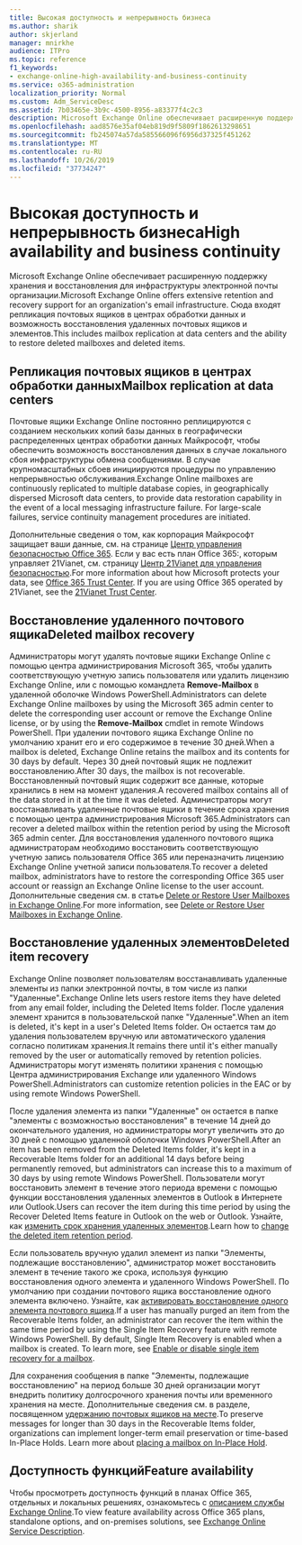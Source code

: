 ```yaml
---
title: Высокая доступность и непрерывность бизнеса
ms.author: sharik
author: skjerland
manager: mnirkhe
audience: ITPro
ms.topic: reference
f1_keywords:
- exchange-online-high-availability-and-business-continuity
ms.service: o365-administration
localization_priority: Normal
ms.custom: Adm_ServiceDesc
ms.assetid: 7b03465e-3b9c-4500-8956-a83377f4c2c3
description: Microsoft Exchange Online обеспечивает расширенную поддержку хранения и восстановления для инфраструктуры электронной почты организации. Сюда входят репликация почтовых ящиков в центрах обработки данных и возможность восстановления удаленных почтовых ящиков и элементов.
ms.openlocfilehash: aad8576e35af04eb819d9f5809f1862613298651
ms.sourcegitcommit: fb245074a57da585566096f6956d37325f451262
ms.translationtype: MT
ms.contentlocale: ru-RU
ms.lasthandoff: 10/26/2019
ms.locfileid: "37734247"
---
```

# <a name="high-availability-and-business-continuity"></a><span data-ttu-id="9aab8-104">Высокая доступность и непрерывность бизнеса</span><span class="sxs-lookup"><span data-stu-id="9aab8-104">High availability and business continuity</span></span>

<span data-ttu-id="9aab8-105">Microsoft Exchange Online обеспечивает расширенную поддержку хранения и восстановления для инфраструктуры электронной почты организации.</span><span class="sxs-lookup"><span data-stu-id="9aab8-105">Microsoft Exchange Online offers extensive retention and recovery support for an organization's email infrastructure.</span></span> <span data-ttu-id="9aab8-106">Сюда входят репликация почтовых ящиков в центрах обработки данных и возможность восстановления удаленных почтовых ящиков и элементов.</span><span class="sxs-lookup"><span data-stu-id="9aab8-106">This includes mailbox replication at data centers and the ability to restore deleted mailboxes and deleted items.</span></span>
  
## <a name="mailbox-replication-at-data-centers"></a><span data-ttu-id="9aab8-107">Репликация почтовых ящиков в центрах обработки данных</span><span class="sxs-lookup"><span data-stu-id="9aab8-107">Mailbox replication at data centers</span></span>

<span data-ttu-id="9aab8-p103">Почтовые ящики Exchange Online постоянно реплицируются с созданием нескольких копий базы данных в географически распределенных центрах обработки данных Майкрософт, чтобы обеспечить возможность восстановления данных в случае локального сбоя инфраструктуры обмена сообщениями. В случае крупномасштабных сбоев инициируются процедуры по управлению непрерывностью обслуживания.</span><span class="sxs-lookup"><span data-stu-id="9aab8-p103">Exchange Online mailboxes are continuously replicated to multiple database copies, in geographically dispersed Microsoft data centers, to provide data restoration capability in the event of a local messaging infrastructure failure. For large-scale failures, service continuity management procedures are initiated.</span></span>
  
<span data-ttu-id="9aab8-p104">Дополнительные сведения о том, как корпорация Майкрософт защищает ваши данные, см. на странице [Центр управления безопасностью Office 365](https://go.microsoft.com/fwlink/p/?LinkId=299135). Если у вас есть план Office 365:, которым управляет 21Vianet, см. страницу [Центр 21Vianet для управления безопасностью](https://www.21vbluecloud.com/office365/trustcenter/onlineservices.mdl).</span><span class="sxs-lookup"><span data-stu-id="9aab8-p104">For more information about how Microsoft protects your data, see [Office 365 Trust Center](https://go.microsoft.com/fwlink/p/?LinkId=299135). If you are using Office 365 operated by 21Vianet, see the [21Vianet Trust Center](https://www.21vbluecloud.com/office365/trustcenter/onlineservices.mdl).</span></span>
  
## <a name="deleted-mailbox-recovery"></a><span data-ttu-id="9aab8-112">Восстановление удаленного почтового ящика</span><span class="sxs-lookup"><span data-stu-id="9aab8-112">Deleted mailbox recovery</span></span>

<span data-ttu-id="9aab8-113">Администраторы могут удалять почтовые ящики Exchange Online с помощью центра администрирования Microsoft 365, чтобы удалить соответствующую учетную запись пользователя или удалить лицензию Exchange Online, или с помощью командлета **Remove-Mailbox** в удаленной оболочке Windows PowerShell.</span><span class="sxs-lookup"><span data-stu-id="9aab8-113">Administrators can delete Exchange Online mailboxes by using the Microsoft 365 admin center to delete the corresponding user account or remove the Exchange Online license, or by using the **Remove-Mailbox** cmdlet in remote Windows PowerShell.</span></span> <span data-ttu-id="9aab8-114">При удалении почтового ящика Exchange Online по умолчанию хранит его и его содержимое в течение 30 дней.</span><span class="sxs-lookup"><span data-stu-id="9aab8-114">When a mailbox is deleted, Exchange Online retains the mailbox and its contents for 30 days by default.</span></span> <span data-ttu-id="9aab8-115">Через 30 дней почтовый ящик не подлежит восстановлению.</span><span class="sxs-lookup"><span data-stu-id="9aab8-115">After 30 days, the mailbox is not recoverable.</span></span> <span data-ttu-id="9aab8-116">Восстановленный почтовый ящик содержит все данные, которые хранились в нем на момент удаления.</span><span class="sxs-lookup"><span data-stu-id="9aab8-116">A recovered mailbox contains all of the data stored in it at the time it was deleted.</span></span> <span data-ttu-id="9aab8-117">Администраторы могут восстанавливать удаленные почтовые ящики в течение срока хранения с помощью центра администрирования Microsoft 365.</span><span class="sxs-lookup"><span data-stu-id="9aab8-117">Administrators can recover a deleted mailbox within the retention period by using the Microsoft 365 admin center.</span></span> <span data-ttu-id="9aab8-118">Для восстановления удаленного почтового ящика администраторам необходимо восстановить соответствующую учетную запись пользователя Office 365 или переназначить лицензию Exchange Online учетной записи пользователя.</span><span class="sxs-lookup"><span data-stu-id="9aab8-118">To recover a deleted mailbox, administrators have to restore the corresponding Office 365 user account or reassign an Exchange Online license to the user account.</span></span> <span data-ttu-id="9aab8-119">Дополнительные сведения см. в статье [Delete or Restore User Mailboxes in Exchange Online](https://go.microsoft.com/fwlink/p/?LinkId=286992).</span><span class="sxs-lookup"><span data-stu-id="9aab8-119">For more information, see [Delete or Restore User Mailboxes in Exchange Online](https://go.microsoft.com/fwlink/p/?LinkId=286992).</span></span>
  
## <a name="deleted-item-recovery"></a><span data-ttu-id="9aab8-120">Восстановление удаленных элементов</span><span class="sxs-lookup"><span data-stu-id="9aab8-120">Deleted item recovery</span></span>

<span data-ttu-id="9aab8-121">Exchange Online позволяет пользователям восстанавливать удаленные элементы из папки электронной почты, в том числе из папки "Удаленные".</span><span class="sxs-lookup"><span data-stu-id="9aab8-121">Exchange Online lets users restore items they have deleted from any email folder, including the Deleted Items folder.</span></span> <span data-ttu-id="9aab8-122">После удаления элемент хранится в пользовательской папке "Удаленные".</span><span class="sxs-lookup"><span data-stu-id="9aab8-122">When an item is deleted, it's kept in a user's Deleted Items folder.</span></span> <span data-ttu-id="9aab8-123">Он остается там до удаления пользователем вручную или автоматического удаления согласно политикам хранения.</span><span class="sxs-lookup"><span data-stu-id="9aab8-123">It remains there until it's either manually removed by the user or automatically removed by retention policies.</span></span> <span data-ttu-id="9aab8-124">Администраторы могут изменять политики хранения с помощью Центра администрирования Exchange или удаленного Windows PowerShell.</span><span class="sxs-lookup"><span data-stu-id="9aab8-124">Administrators can customize retention policies in the EAC or by using remote Windows PowerShell.</span></span>
  
<span data-ttu-id="9aab8-125">После удаления элемента из папки "Удаленные" он остается в папке "элементы с возможностью восстановления" в течение 14 дней до окончательного удаления, но администраторы могут увеличить это до 30 дней с помощью удаленной оболочки Windows PowerShell.</span><span class="sxs-lookup"><span data-stu-id="9aab8-125">After an item has been removed from the Deleted Items folder, it's kept in a Recoverable Items folder for an additional 14 days before being permanently removed, but administrators can increase this to a maximum of 30 days by using remote Windows PowerShell.</span></span> <span data-ttu-id="9aab8-126">Пользователи могут восстановить элемент в течение этого периода времени с помощью функции восстановления удаленных элементов в Outlook в Интернете или Outlook.</span><span class="sxs-lookup"><span data-stu-id="9aab8-126">Users can recover the item during this time period by using the Recover Deleted Items feature in Outlook on the web or Outlook.</span></span> <span data-ttu-id="9aab8-127">Узнайте, как [изменить срок хранения удаленных элементов](https://go.microsoft.com/fwlink/p/?LinkId=286940).</span><span class="sxs-lookup"><span data-stu-id="9aab8-127">Learn how to [change the deleted item retention period](https://go.microsoft.com/fwlink/p/?LinkId=286940).</span></span>
  
<span data-ttu-id="9aab8-p108">Если пользователь вручную удалил элемент из папки "Элементы, подлежащие восстановлению", администратор может восстановить элемент в течение такого же срока, используя функцию восстановления одного элемента и удаленного Windows PowerShell. По умолчанию при создании почтового ящика восстановление одного элемента включено. Узнайте, как [активировать восстановление одного элемента почтового ящика](https://go.microsoft.com/fwlink/p/?LinkID=286941).</span><span class="sxs-lookup"><span data-stu-id="9aab8-p108">If a user has manually purged an item from the Recoverable Items folder, an administrator can recover the item within the same time period by using the Single Item Recovery feature with remote Windows PowerShell. By default, Single Item Recovery is enabled when a mailbox is created. To learn more, see [Enable or disable single item recovery for a mailbox](https://go.microsoft.com/fwlink/p/?LinkID=286941).</span></span>
  
<span data-ttu-id="9aab8-p109">Для сохранения сообщения в папке "Элементы, подлежащие восстановлению" на период больше 30 дней организации могут внедрить политику долгосрочного хранения почты или временного хранения на месте. Дополнительные сведения см. в разделе, посвященном [удержанию почтовых ящиков на месте](https://go.microsoft.com/fwlink/p/?LinkId=271746).</span><span class="sxs-lookup"><span data-stu-id="9aab8-p109">To preserve messages for longer than 30 days in the Recoverable Items folder, organizations can implement longer-term email preservation or time-based In-Place Holds. Learn more about [placing a mailbox on In-Place Hold](https://go.microsoft.com/fwlink/p/?LinkId=271746).</span></span>
  
## <a name="feature-availability"></a><span data-ttu-id="9aab8-133">Доступность функций</span><span class="sxs-lookup"><span data-stu-id="9aab8-133">Feature availability</span></span>

<span data-ttu-id="9aab8-134">Чтобы просмотреть доступность функций в планах Office 365, отдельных и локальных решениях, ознакомьтесь с [описанием службы Exchange Online](exchange-online-service-description.md).</span><span class="sxs-lookup"><span data-stu-id="9aab8-134">To view feature availability across Office 365 plans, standalone options, and on-premises solutions, see [Exchange Online Service Description](exchange-online-service-description.md).</span></span>
  